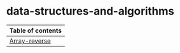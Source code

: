 # data-structures-and-algorithms
Table of contents                                                                                                                  | 
-----------------------------------------------------------------------------------------------------------------------| 
[Array-reverse](./array-reverse/README.md) |
